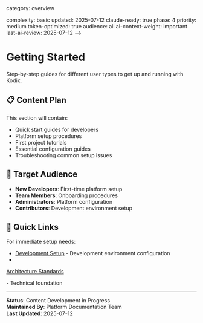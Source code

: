 <!-- AI-METADATA:
<!-- AI-CONTEXT-PRIORITY: always-include="false" summary-threshold="medium" -->category: overview
complexity: basic
updated: 2025-07-12
claude-ready: true
phase: 4
priority: medium
token-optimized: true
audience: all
ai-context-weight: important
last-ai-review: 2025-07-12
-->

# Getting Started

Step-by-step guides for different user types to get up and running with Kodix.

## 📋 Content Plan

This section will contain:
- Quick start guides for developers
- Platform setup procedures
- First project tutorials
- Essential configuration guides
- Troubleshooting common setup issues

## 🎯 Target Audience

- **New Developers**: First-time platform setup
- **Team Members**: Onboarding procedures
- **Administrators**: Platform configuration
- **Contributors**: Development environment setup

## 🚀 Quick Links

For immediate setup needs:
- [Development Setup](../../development/setup/) - Development environment configuration
- <!-- AI-LINK: type="dependency" importance="high" -->
<!-- AI-LINK: type="dependency" importance="high" -->
<!-- AI-CONTEXT-REF: importance="high" type="architecture" -->
<!-- AI-CONTEXT-REF: importance="high" type="standards" -->
[Architecture Standards](../../architecture/standards/architecture-standards.md)
<!-- /AI-CONTEXT-REF -->
<!-- /AI-CONTEXT-REF -->
<!-- /AI-LINK -->
<!-- /AI-LINK --> - Technical foundation

---

**Status**: Content Development in Progress  
**Maintained By**: Platform Documentation Team  
**Last Updated**: 2025-07-12
